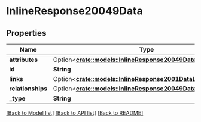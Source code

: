 # InlineResponse20049Data

## Properties

Name | Type | Description | Notes
------------ | ------------- | ------------- | -------------
**attributes** | Option<[**crate::models::InlineResponse20049DataAttributes**](inline_response_200_49_data_attributes.md)> |  | [optional]
**id** | **String** |  | 
**links** | Option<[**crate::models::InlineResponse2001DataLinks**](inline_response_200_1_data_links.md)> |  | [optional]
**relationships** | Option<[**crate::models::InlineResponse20049DataRelationships**](inline_response_200_49_data_relationships.md)> |  | [optional]
**_type** | **String** |  | 

[[Back to Model list]](../README.md#documentation-for-models) [[Back to API list]](../README.md#documentation-for-api-endpoints) [[Back to README]](../README.md)


